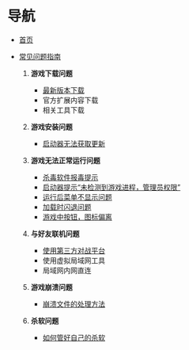 # 导航

- [首页](Home)
- [常见问题指南](常见问题指南)

  1. **游戏下载问题**
      - [最新版本下载](./最新版本下载)
      - 官方扩展内容下载
      - 相关工具下载

  2. **游戏安装问题**
      - [启动器无法获取更新](./启动器无法获得更新)

  3. **游戏无法正常运行问题**
      - [杀毒软件报毒提示](./杀毒软件报毒提示)
      - [启动器提示“未检测到游戏进程，管理员权限”](./启动器提示“未检测到游戏进程，管理员权限”)
      - [运行后菜单不显示问题](./运行后菜单不显示问题)
      - [加载时闪退问题](./闪退问题)
      - [游戏中按钮，图标偏离](https://github.com/Zero-Fanker/Revenge-Now/wiki/%E6%B8%B8%E6%88%8F%E4%B8%AD%E6%8C%89%E9%92%AE%EF%BC%8C%E5%9B%BE%E6%A0%87%E5%81%8F%E7%A6%BB)

  4. **与好友联机问题**
      - [使用第三方对战平台](./使用第三方对战平台)
      - 使用虚拟局域网工具
      - 局域网内网直连

  5. **游戏崩溃问题**
      - [崩溃文件的处理方法](./debug文件的处理方法)

  6. **杀软问题**
      - [如何管好自己的杀软](./如何管好自己的杀软)